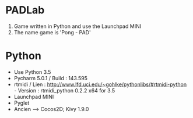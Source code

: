 # PADLab
1. Game written in Python and use the Launchpad MINI
2. The name game is 'Pong - PAD'

# Python
  - Use Python 3.5
  - Pycharm 5.0.1 / Build : 143.595
  - rtmidi / Lien : http://www.lfd.uci.edu/~gohlke/pythonlibs/#rtmidi-python - Version : rtmidi_python 0.2.2 x64 for 3.5
  - Launchpad MINI
  - Pyglet
  - Ancien --> Cocos2D; Kivy 1.9.0
